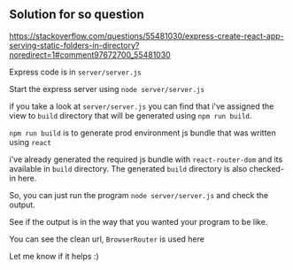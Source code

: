 ## Solution for so question

https://stackoverflow.com/questions/55481030/express-create-react-app-serving-static-folders-in-directory?noredirect=1#comment97672700_55481030


Express code is in `server/server.js`

Start the express server using `node server/server.js`

if you take a look at `server/server.js` you can find that i've assigned the view to `build` directory that will be generated using `npm run build`.


`npm run build` is to generate prod environment js bundle that was written using `react`


i've already generated the required js bundle with `react-router-dom` and its available in `build` directory. The generated `build` directory is also checked-in here.

So, you can just run the program `node server/server.js` and check the output.

See if the output is in the way that you wanted your program to be like.

You can see the clean url, `BrowserRouter` is used here

Let me know if it helps :)
